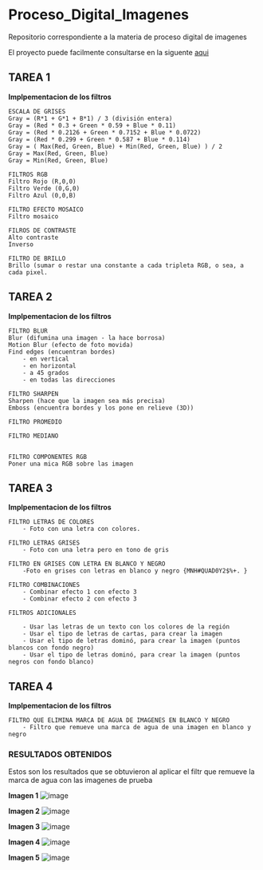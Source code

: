 # Proceso_Digital_Imagenes
Repositorio correspondiente a la materia de proceso digital de imagenes


El proyecto puede facilmente consultarse en la siguente [aqui](https://josemigueltr.github.io/Proceso_Digital_Imagenes/)

## TAREA 1
**Implpementacion de los filtros**

```
ESCALA DE GRISES
Gray = (R*1 + G*1 + B*1) / 3 (división entera)
Gray = (Red * 0.3 + Green * 0.59 + Blue * 0.11)
Gray = (Red * 0.2126 + Green * 0.7152 + Blue * 0.0722)
Gray = (Red * 0.299 + Green * 0.587 + Blue * 0.114)
Gray = ( Max(Red, Green, Blue) + Min(Red, Green, Blue) ) / 2
Gray = Max(Red, Green, Blue)
Gray = Min(Red, Green, Blue)

FILTROS RGB
Filtro Rojo (R,0,0)
Filtro Verde (0,G,0)
Filtro Azul (0,0,B)

FILTRO EFECTO MOSAICO
Filtro mosaico

FILROS DE CONTRASTE
Alto contraste
Inverso

FILTRO DE BRILLO
Brillo (sumar o restar una constante a cada tripleta RGB, o sea, a cada pixel.
```
## TAREA 2
**Implpementacion de los filtros**

```
FILTRO BLUR
Blur (difumina una imagen - la hace borrosa)
Motion Blur (efecto de foto movida)
Find edges (encuentran bordes)
	- en vertical
	- en horizontal
	- a 45 grados
	- en todas las direcciones

FILTRO SHARPEN
Sharpen (hace que la imagen sea más precisa)
Emboss (encuentra bordes y los pone en relieve (3D))

FILTRO PROMEDIO

FILTRO MEDIANO


FILTRO COMPONENTES RGB
Poner una mica RGB sobre las imagen

```


## TAREA 3
**Implpementacion de los filtros**
```
FILTRO LETRAS DE COLORES
	- Foto con una letra con colores.
	
FILTRO LETRAS GRISES
	- Foto con una letra pero en tono de gris
	
FILTRO EN GRISES CON LETRA EN BLANCO Y NEGRO
	-Foto en grises con letras en blanco y negro {MNH#QUAD0Y2$%+. }
	
FILTRO COMBINACIONES
	- Combinar efecto 1 con efecto 3
	- Combinar efecto 2 con efecto 3

FILTROS ADICIONALES

	- Usar las letras de un texto con los colores de la región
	- Usar el tipo de letras de cartas, para crear la imagen
	- Usar el tipo de letras dominó, para crear la imagen (puntos blancos con fondo negro)
	- Usar el tipo de letras dominó, para crear la imagen (puntos negros con fondo blanco)
```
## TAREA 4
**Implpementacion de los filtros**
```
FILTRO QUE ELIMINA MARCA DE AGUA DE IMAGENES EN BLANCO Y NEGRO
	- Filtro que remueve una marca de agua de una imagen en blanco y negro
```
### RESULTADOS OBTENIDOS
Estos son los resultados que se obtuvieron al aplicar el filtr que remueve la marca de agua con las imagenes de prueba

**Imagen 1**
![image](https://user-images.githubusercontent.com/41601470/159789589-363071e6-10c3-4d5c-ac36-2eb4329ba25b.png)

**Imagen 2**
![image](https://user-images.githubusercontent.com/41601470/159789782-4ab6cd83-24d8-493a-b954-642ec9af6e0e.png)

**Imagen 3**
![image](https://user-images.githubusercontent.com/41601470/159789823-97128e3d-ef6f-407c-9a0f-935d1f50edce.png)

**Imagen 4**
![image](https://user-images.githubusercontent.com/41601470/159789846-089f42d8-434a-4fe8-b17c-5297c66b93b8.png)

**Imagen 5**
![image](https://user-images.githubusercontent.com/41601470/159789868-0a3e4de1-2e07-4dcd-b6cd-b041590c7d0f.png)
